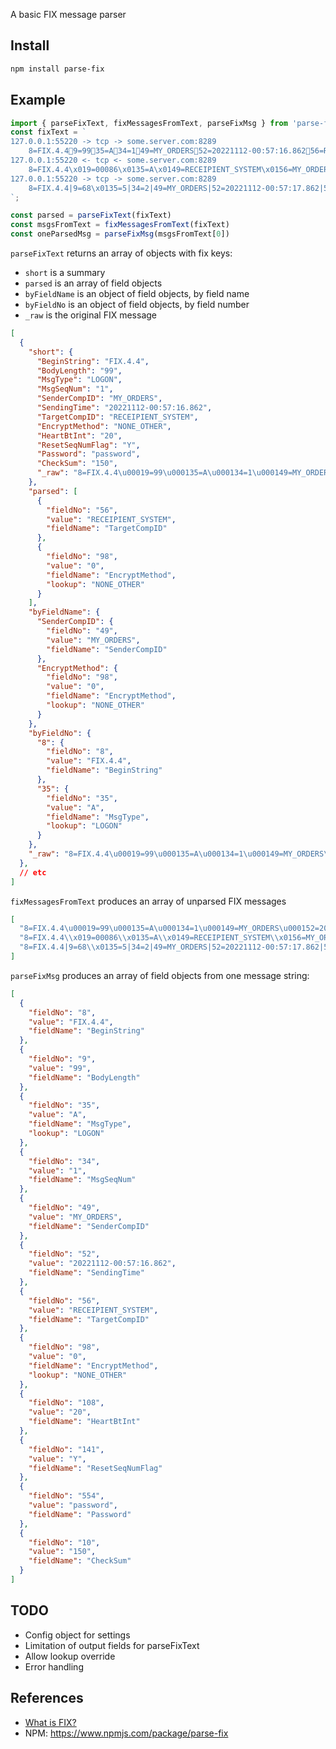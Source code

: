 A basic FIX message parser

## Install

```sh
npm install parse-fix
```

## Example

```js
import { parseFixText, fixMessagesFromText, parseFixMsg } from 'parse-fix';
const fixText = `
127.0.0.1:55220 -> tcp -> some.server.com:8289
    8=FIX.4.49=9935=A34=149=MY_ORDERS52=20221112-00:57:16.86256=RECEIPIENT_SYSTEM98=0108=20141=Y554=password10=150
127.0.0.1:55220 <- tcp <- some.server.com:8289
    8=FIX.4.4\x019=00086\x0135=A\x0149=RECEIPIENT_SYSTEM\x0156=MY_ORDERS\x0134=1\x0152=20221112-00:57:17.090\x0198=0\x01108=20\x01141=Y\x0110=045\x01
127.0.0.1:55220 -> tcp -> some.server.com:8289
    8=FIX.4.4|9=68\x0135=5|34=2|49=MY_ORDERS|52=20221112-00:57:17.862|56=RECEIPIENT_SYSTEM|10=084|
`;

const parsed = parseFixText(fixText)
const msgsFromText = fixMessagesFromText(fixText)
const oneParsedMsg = parseFixMsg(msgsFromText[0])
```

`parseFixText` returns an array of objects with fix keys:
* `short` is a summary
* `parsed` is an array of field objects
* `byFieldName` is an object of field objects, by field name
* `byFieldNo` is an object of field objects, by field number
* `_raw` is the original FIX message

```json
[
  {
    "short": {
      "BeginString": "FIX.4.4",
      "BodyLength": "99",
      "MsgType": "LOGON",
      "MsgSeqNum": "1",
      "SenderCompID": "MY_ORDERS",
      "SendingTime": "20221112-00:57:16.862",
      "TargetCompID": "RECEIPIENT_SYSTEM",
      "EncryptMethod": "NONE_OTHER",
      "HeartBtInt": "20",
      "ResetSeqNumFlag": "Y",
      "Password": "password",
      "CheckSum": "150",
      "_raw": "8=FIX.4.4\u00019=99\u000135=A\u000134=1\u000149=MY_ORDERS\u000152=20221112-00:57:16.862\u000156=RECEIPIENT_SYSTEM\u000198=0\u0001108=20\u0001141=Y\u0001554=password\u000110=150\u0001"
    },
    "parsed": [
      {
        "fieldNo": "56",
        "value": "RECEIPIENT_SYSTEM",
        "fieldName": "TargetCompID"
      },
      {
        "fieldNo": "98",
        "value": "0",
        "fieldName": "EncryptMethod",
        "lookup": "NONE_OTHER"
      }
    ],
    "byFieldName": {
      "SenderCompID": {
        "fieldNo": "49",
        "value": "MY_ORDERS",
        "fieldName": "SenderCompID"
      },
      "EncryptMethod": {
        "fieldNo": "98",
        "value": "0",
        "fieldName": "EncryptMethod",
        "lookup": "NONE_OTHER"
      }
    },
    "byFieldNo": {
      "8": {
        "fieldNo": "8",
        "value": "FIX.4.4",
        "fieldName": "BeginString"
      },
      "35": {
        "fieldNo": "35",
        "value": "A",
        "fieldName": "MsgType",
        "lookup": "LOGON"
      }
    },
    "_raw": "8=FIX.4.4\u00019=99\u000135=A\u000134=1\u000149=MY_ORDERS\u000152=20221112-00:57:16.862\u000156=RECEIPIENT_SYSTEM\u000198=0\u0001108=20\u0001141=Y\u0001554=password\u000110=150\u0001"
  },
  // etc
]
```

`fixMessagesFromText` produces an array of unparsed FIX messages

```json
[
  "8=FIX.4.4\u00019=99\u000135=A\u000134=1\u000149=MY_ORDERS\u000152=20221112-00:57:16.862\u000156=RECEIPIENT_SYSTEM\u000198=0\u0001108=20\u0001141=Y\u0001554=password\u000110=150\u0001",
  "8=FIX.4.4\\x019=00086\\x0135=A\\x0149=RECEIPIENT_SYSTEM\\x0156=MY_ORDERS\\x0134=1\\x0152=20221112-00:57:17.090\\x0198=0\\x01108=20\\x01141=Y\\x0110=045\\x01",
  "8=FIX.4.4|9=68\\x0135=5|34=2|49=MY_ORDERS|52=20221112-00:57:17.862|56=RECEIPIENT_SYSTEM|10=084|"
]
```

`parseFixMsg` produces an array of field objects from one message string:

```json
[
  {
    "fieldNo": "8",
    "value": "FIX.4.4",
    "fieldName": "BeginString"
  },
  {
    "fieldNo": "9",
    "value": "99",
    "fieldName": "BodyLength"
  },
  {
    "fieldNo": "35",
    "value": "A",
    "fieldName": "MsgType",
    "lookup": "LOGON"
  },
  {
    "fieldNo": "34",
    "value": "1",
    "fieldName": "MsgSeqNum"
  },
  {
    "fieldNo": "49",
    "value": "MY_ORDERS",
    "fieldName": "SenderCompID"
  },
  {
    "fieldNo": "52",
    "value": "20221112-00:57:16.862",
    "fieldName": "SendingTime"
  },
  {
    "fieldNo": "56",
    "value": "RECEIPIENT_SYSTEM",
    "fieldName": "TargetCompID"
  },
  {
    "fieldNo": "98",
    "value": "0",
    "fieldName": "EncryptMethod",
    "lookup": "NONE_OTHER"
  },
  {
    "fieldNo": "108",
    "value": "20",
    "fieldName": "HeartBtInt"
  },
  {
    "fieldNo": "141",
    "value": "Y",
    "fieldName": "ResetSeqNumFlag"
  },
  {
    "fieldNo": "554",
    "value": "password",
    "fieldName": "Password"
  },
  {
    "fieldNo": "10",
    "value": "150",
    "fieldName": "CheckSum"
  }
]
```

## TODO

* Config object for settings
* Limitation of output fields for parseFixText
* Allow lookup override
* Error handling

## References

* [What is FIX?](https://www.fixtrading.org/what-is-fix/)
* NPM: https://www.npmjs.com/package/parse-fix
